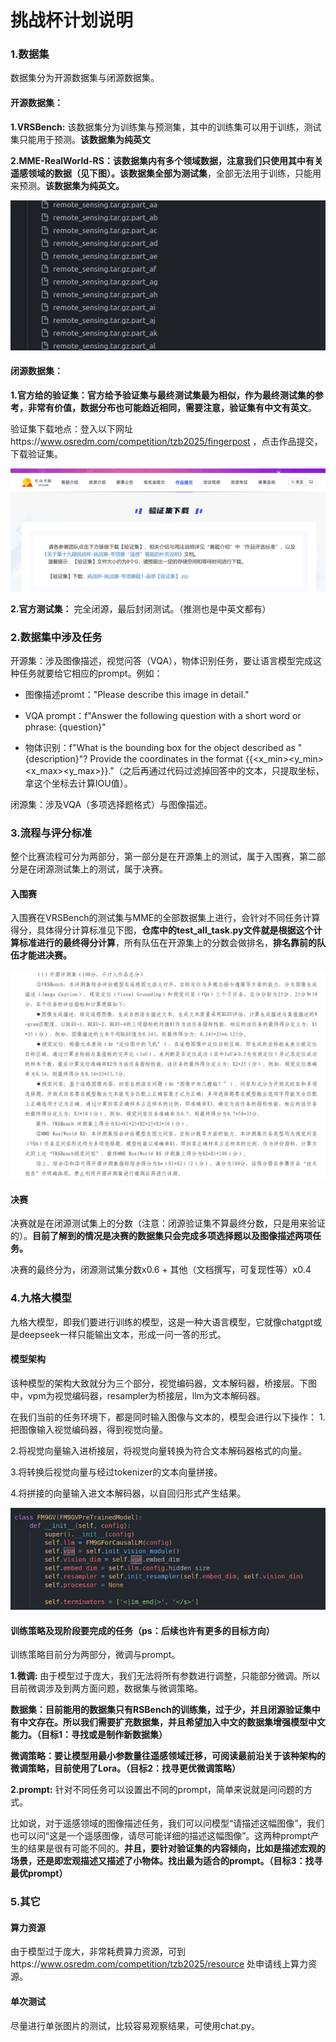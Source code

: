 # 挑战杯计划说明

###  1.数据集

数据集分为开源数据集与闭源数据集。

#### 开源数据集：

**1.VRSBench:** 该数据集分为训练集与预测集，其中的训练集可以用于训练，测试集只能用于预测。**该数据集为纯英文**

**2.MME-RealWorld-RS：**该数据集内有多个领域数据，注意我们只使用其中有关遥感领域的数据（见下图）。该数据集**全部为测试集**，全部无法用于训练，只能用来预测。**该数据集为纯英文。**

![image-20250718095747206](/assets/image-20250718095747206.png)

#### 闭源数据集：

**1.官方给的验证集：**官方给予验证集与最终测试集最为相似，作为最终测试集的参考，非常有价值，数据分布也可能趋近相同，需要注意，验证集**有中文有英文**。

验证集下载地点：登入以下网址https://www.osredm.com/competition/tzb2025/fingerpost ，点击作品提交，下载验证集。

![image-20250718100126394](/assets/image-20250718100126394.png)

**2.官方测试集：** 完全闭源，最后封闭测试。（推测也是中英文都有）



### 2.数据集中涉及任务

开源集：涉及图像描述，视觉问答（VQA），物体识别任务，要让语言模型完成这种任务就要给它相应的prompt。例如：

- 图像描述promt："Please describe this image in detail."

- VQA prompt：f"Answer the following question with a short word or phrase: {question}"

- 物体识别：f"What is the bounding box for the object described as \"{description}\"? Provide the coordinates in the format {{<x_min><y_min><x_max><y_max>}}."（之后再通过代码过滤掉回答中的文本，只提取坐标，拿这个坐标去计算IOU值）。

闭源集：涉及VQA（多项选择题格式）与图像描述。



### 3.流程与评分标准

整个比赛流程可分为两部分，第一部分是在开源集上的测试，属于入围赛，第二部分是在闭源测试集上的测试，属于决赛。

#### 入围赛

入围赛在VRSBench的测试集与MME的全部数据集上进行，会针对不同任务计算得分，具体得分计算标准见下图，**仓库中的test_all_task.py文件就是根据这个计算标准进行的最终得分计算**，所有队伍在开源集上的分数会做排名，**排名靠前的队伍才能进决赛。**

![image-20250718100624069](/assets/image-20250718100624069.png)

#### 决赛

决赛就是在闭源测试集上的分数（注意：闭源验证集不算最终分数，只是用来验证的）。**目前了解到的情况是决赛的数据集只会完成多项选择题以及图像描述两项任务。**

决赛的最终分为，闭源测试集分数x0.6 + 其他（文档撰写，可复现性等）x0.4



### 4.九格大模型

九格大模型，即我们要进行训练的模型，这是一种大语言模型，它就像chatgpt或是deepseek一样只能输出文本，形成一问一答的形式。

#### 模型架构

该种模型的架构大致就分为三个部分，视觉编码器，文本解码器，桥接层。下图中，vpm为视觉编码器，resampler为桥接层，llm为文本解码器。

在我们当前的任务环境下，都是同时输入图像与文本的，模型会进行以下操作：
1.把图像输入视觉编码器，得到视觉向量。

2.将视觉向量输入进桥接层，将视觉向量转换为符合文本解码器格式的向量。

3.将转换后视觉向量与经过tokenizer的文本向量拼接。

4.将拼接的向量输入进文本解码器，以自回归形式产生结果。

![image-20250718102109372](/assets/image-20250718102109372.png)

#### 训练策略及现阶段要完成的任务（ps：后续也许有更多的目标方向）

训练策略目前分为两部分，微调与prompt。

**1.微调:** 由于模型过于庞大，我们无法将所有参数进行调整，只能部分微调。所以目前微调涉及到两方面问题，数据集与微调策略。

**数据集：**目前能用的数据集只有RSBench的训练集，过于少，并且闭源验证集中有中文存在。所以我们需要扩充数据集，并且希望加入中文的数据集增强模型中文能力。**（目标1：寻找或是制作新数据集）**

**微调策略：**要让模型用最小参数量往遥感领域迁移，可阅读最前沿关于该种架构的微调策略，目前使用了Lora。**（目标2：找寻更优微调策略）**

**2.prompt:** 针对不同任务可以设置出不同的prompt，简单来说就是问问题的方式。

比如说，对于遥感领域的图像描述任务，我们可以问模型“请描述这幅图像”，我们也可以问“这是一个遥感图像，请尽可能详细的描述这幅图像”。这两种prompt产生的结果是很有可能不同的。**并且，要针对验证集的内容倾向，比如是描述宏观的场景，还是即宏观描述又描述了小物体。**找出最为适合的prompt。**（目标3：找寻最优prompt）**



### 5.其它

#### 算力资源

由于模型过于庞大，非常耗费算力资源，可到https://www.osredm.com/competition/tzb2025/resource  处申请线上算力资源。

#### 单次测试

尽量进行单张图片的测试，比较容易观察结果，可使用chat.py。



